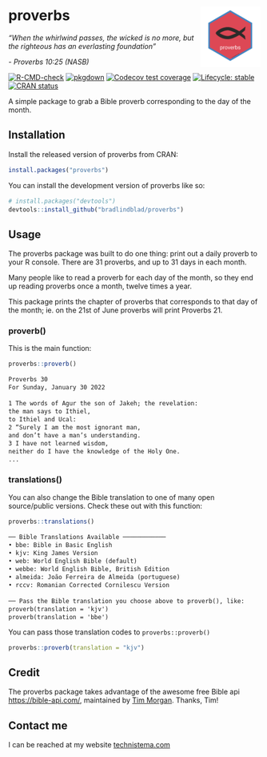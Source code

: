 
<!-- README.md is generated from README.Rmd. Please edit that file -->

# proverbs <img src="https://github.com/bradlindblad/proverbs/blob/master/man/figures/logo.png?raw=true" align="right" alt="" width="120" />

*“When the whirlwind passes, the wicked is no more, but the righteous
has an everlasting foundation”*

*- Proverbs 10:25 (NASB)*

<!-- badges: start -->

[![R-CMD-check](https://github.com/bradlindblad/proverbs/workflows/R-CMD-check/badge.svg)](https://github.com/bradlindblad/proverbs/actions)
[![pkgdown](https://github.com/bradlindblad/proverbs/actions/workflows/pkgdown.yaml/badge.svg)](https://github.com/bradlindblad/proverbs/actions/workflows/pkgdown.yaml)
[![Codecov test
coverage](https://codecov.io/gh/bradlindblad/proverbs/branch/master/graph/badge.svg)](https://app.codecov.io/gh/bradlindblad/proverbs?branch=master)
[![Lifecycle:
stable](https://img.shields.io/badge/lifecycle-stable-brightgreen.svg)](https://lifecycle.r-lib.org/articles/stages.html#stable)
[![CRAN
status](https://www.r-pkg.org/badges/version/proverbs)](https://CRAN.R-project.org/package=proverbs)
<!-- badges: end -->

A simple package to grab a Bible proverb corresponding to the day of the
month.

## Installation

Install the released version of proverbs from CRAN:

``` r
install.packages("proverbs")
```

You can install the development version of proverbs like so:

``` r
# install.packages("devtools")
devtools::install_github("bradlindblad/proverbs")
```

## Usage

The proverbs package was built to do one thing: print out a daily
proverb to your R console. There are 31 proverbs, and up to 31 days in
each month.

Many people like to read a proverb for each day of the month, so they
end up reading proverbs once a month, twelve times a year.

This package prints the chapter of proverbs that corresponds to that day
of the month; ie. on the 21st of June proverbs will print Proverbs 21.

### proverb()

This is the main function:

``` r
proverbs::proverb()
```

``` text
Proverbs 30
For Sunday, January 30 2022
 
1 The words of Agur the son of Jakeh; the revelation:
the man says to Ithiel,
to Ithiel and Ucal:
2 “Surely I am the most ignorant man,
and don’t have a man’s understanding.
3 I have not learned wisdom,
neither do I have the knowledge of the Holy One.
...
```

### translations()

You can also change the Bible translation to one of many open
source/public versions. Check these out with this function:

``` r
proverbs::translations()
```

``` text
── Bible Translations Available ────────────
• bbe: Bible in Basic English
• kjv: King James Version
• web: World English Bible (default)
• webbe: World English Bible, British Edition
• almeida: João Ferreira de Almeida (portuguese)
• rccv: Romanian Corrected Cornilescu Version

── Pass the Bible translation you choose above to proverb(), like: 
proverb(translation = 'kjv')
proverb(translation = 'bbe')
```

You can pass those translation codes to `proverbs::proverb()`

``` r
proverbs::proverb(translation = "kjv")
```

## Credit

The proverbs package takes advantage of the awesome free Bible api
<https://bible-api.com/>, maintained by [Tim
Morgan](https://timmorgan.org/). Thanks, Tim!

## Contact me

I can be reached at my website
[technistema.com](https://technistema.com)
